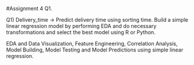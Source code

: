 #Assignment 4 Q1.

Q1) Delivery_time -> Predict delivery time using sorting time. Build a simple linear regression model by performing EDA and do necessary transformations and select the best model using R or Python.

EDA and Data Visualization, Feature Engineering, Correlation Analysis, Model Building, Model Testing and Model Predictions using simple linear regression.
